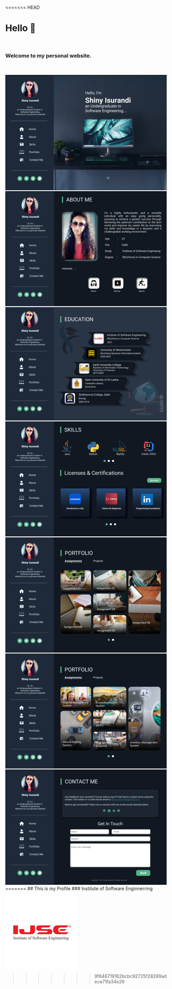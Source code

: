 <<<<<<< HEAD
# **Hello 👋**

<br>

### **Welcome to my personal website.**

<br>
<br>

<img src = "assets/screenshots/1.png" alt = "home">
<img src = "assets/screenshots/2.png" alt = "about_me">
<img src = "assets/screenshots/3.png" alt = "education">
<img src = "assets/screenshots/4.png" alt = "skills">
<img src = "assets/screenshots/5.png" alt = "portfolio_assignments">
<img src = "assets/screenshots/6.png" alt = "portfolio_projects">
<img src = "assets/screenshots/7.png" alt = "contact_me">
=======
## This is my Profile  
### Institute of Software Enginnerring

![Logo](assets/images/IJSE-logo.png)
>>>>>>> 9f846719162bcbc92725f28289adece71fa34e26
